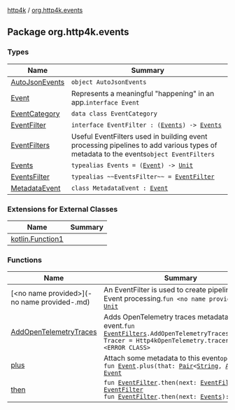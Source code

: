 [http4k](../index.md) / [org.http4k.events](./index.md)

## Package org.http4k.events

### Types

| Name | Summary |
|---|---|
| [AutoJsonEvents](-auto-json-events/index.md) | `object AutoJsonEvents` |
| [Event](-event/index.md) | Represents a meaningful "happening" in an app.`interface Event` |
| [EventCategory](-event-category/index.md) | `data class EventCategory` |
| [EventFilter](-event-filter/index.md) | `interface EventFilter : (`[`Events`](-events.md)`) -> `[`Events`](-events.md) |
| [EventFilters](-event-filters/index.md) | Useful EventFilters used in building event processing pipelines to add various types of metadata to the events`object EventFilters` |
| [Events](-events.md) | `typealias Events = (`[`Event`](-event/index.md)`) -> `[`Unit`](https://kotlinlang.org/api/latest/jvm/stdlib/kotlin/-unit/index.html) |
| [EventsFilter](-events-filter.md) | `typealias ~~EventsFilter~~ = `[`EventFilter`](-event-filter/index.md) |
| [MetadataEvent](-metadata-event/index.md) | `class MetadataEvent : `[`Event`](-event/index.md) |

### Extensions for External Classes

| Name | Summary |
|---|---|
| [kotlin.Function1](kotlin.-function1/index.md) |  |

### Functions

| Name | Summary |
|---|---|
| [&lt;no name provided&gt;](-no name provided-.md) | An EventFilter is used to create pipelines for Event processing.`fun <no name provided>(): `[`Unit`](https://kotlinlang.org/api/latest/jvm/stdlib/kotlin/-unit/index.html) |
| [AddOpenTelemetryTraces](-add-open-telemetry-traces.md) | Adds OpenTelemetry traces metadata to the event.`fun `[`EventFilters`](-event-filters/index.md)`.AddOpenTelemetryTraces(tracer: Tracer = Http4kOpenTelemetry.tracer): <ERROR CLASS>` |
| [plus](plus.md) | Attach some metadata to this event`operator fun `[`Event`](-event/index.md)`.plus(that: `[`Pair`](https://kotlinlang.org/api/latest/jvm/stdlib/kotlin/-pair/index.html)`<`[`String`](https://kotlinlang.org/api/latest/jvm/stdlib/kotlin/-string/index.html)`, `[`Any`](https://kotlinlang.org/api/latest/jvm/stdlib/kotlin/-any/index.html)`>): `[`Event`](-event/index.md) |
| [then](then.md) | `fun `[`EventFilter`](-event-filter/index.md)`.then(next: `[`EventFilter`](-event-filter/index.md)`): `[`EventFilter`](-event-filter/index.md)<br>`fun `[`EventFilter`](-event-filter/index.md)`.then(next: `[`Events`](-events.md)`): `[`Events`](-events.md) |
